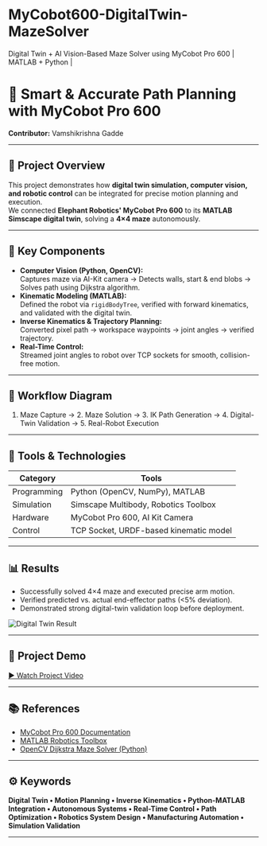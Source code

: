 # MyCobot600-DigitalTwin-MazeSolver
Digital Twin + AI Vision-Based Maze Solver using MyCobot Pro 600 | MATLAB + Python | 
# 🤖 Smart & Accurate Path Planning with MyCobot Pro 600

**Contributor:** Vamshikrishna Gadde 


---

## 🚗 Project Overview
This project demonstrates how **digital twin simulation, computer vision, and robotic control** can be integrated for precise motion planning and execution.  
We connected **Elephant Robotics' MyCobot Pro 600** to its **MATLAB Simscape digital twin**, solving a **4×4 maze** autonomously.

---

## 🧠 Key Components
- **Computer Vision (Python, OpenCV):**  
  Captures maze via AI-Kit camera → Detects walls, start & end blobs → Solves path using Dijkstra algorithm.
- **Kinematic Modeling (MATLAB):**  
  Defined the robot via `rigidBodyTree`, verified with forward kinematics, and validated with the digital twin.
- **Inverse Kinematics & Trajectory Planning:**  
  Converted pixel path → workspace waypoints → joint angles → verified trajectory.
- **Real-Time Control:**  
  Streamed joint angles to robot over TCP sockets for smooth, collision-free motion.

---

## 🧩 Workflow Diagram
1. Maze Capture → 2. Maze Solution → 3. IK Path Generation → 4. Digital-Twin Validation → 5. Real-Robot Execution  

---

## 🧰 Tools & Technologies
| Category | Tools |
|-----------|--------|
| Programming | Python (OpenCV, NumPy), MATLAB |
| Simulation | Simscape Multibody, Robotics Toolbox |
| Hardware | MyCobot Pro 600, AI Kit Camera |
| Control | TCP Socket, URDF-based kinematic model |

---

## 📊 Results
- Successfully solved 4×4 maze and executed precise arm motion.
- Verified predicted vs. actual end-effector paths (<5% deviation).
- Demonstrated strong digital-twin validation loop before deployment.

![Digital Twin Result](https://drive.google.com/file/d/13qweHgKjmCc7hHcJxI5vvIyDoZjNNVRQ/view?usp=drive_link)

---

## 🎥 Project Demo
[▶️ Watch Project Video](https://drive.google.com/drive/folders/1pzRG9dZ7iL80BF3FCh8-2rIh7DU6K-nc?usp=sharing)

---

## 📚 References
- [MyCobot Pro 600 Documentation](https://docs.elephantrobotics.com/docs/gitbook-en/2-serialproduct/2.3-mycobot_Pro_600/)
- [MATLAB Robotics Toolbox](https://www.mathworks.com/help/robotics/)
- [OpenCV Dijkstra Maze Solver (Python)](https://docs.opencv.org/)

---

## ⚙️ Keywords
**Digital Twin • Motion Planning • Inverse Kinematics • Python-MATLAB Integration • Autonomous Systems • Real-Time Control • Path Optimization • Robotics System Design • Manufacturing Automation • Simulation Validation**

---
